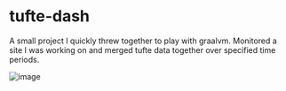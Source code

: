 # tufte-dash

A small project I quickly threw together to play with graalvm. Monitored a site I was working on and merged tufte data together over specified time periods.


![image](https://github.com/Naomarik/tufte-dash/assets/913889/f9703a21-a413-4482-99e2-3c5b1a6295b1)

